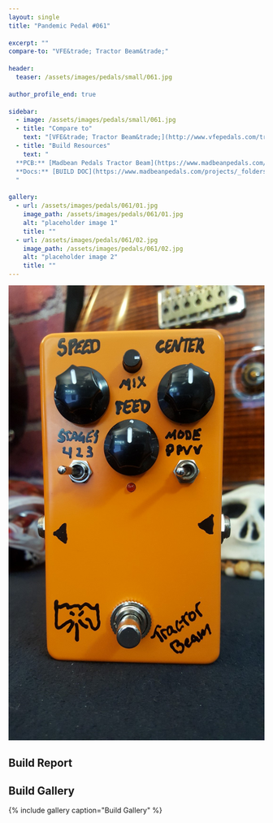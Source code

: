 ```yaml
---
layout: single
title: "Pandemic Pedal #061"

excerpt: ""
compare-to: "VFE&trade; Tractor Beam&trade;"

header:
  teaser: /assets/images/pedals/small/061.jpg

author_profile_end: true

sidebar:
  - image: /assets/images/pedals/small/061.jpg
  - title: "Compare to"
    text: "[VFE&trade; Tractor Beam&trade;](http://www.vfepedals.com/tractor-beam.html)"
  - title: "Build Resources"
    text: "
  **PCB:** [Madbean Pedals Tractor Beam](https://www.madbeanpedals.com/projects/index.html)<br>
  **Docs:** [BUILD DOC](https://www.madbeanpedals.com/projects/_folders/VFE/docs/VFE_TractorBeam.zip)
  "

gallery:
  - url: /assets/images/pedals/061/01.jpg
    image_path: /assets/images/pedals/061/01.jpg
    alt: "placeholder image 1"
    title: ""
  - url: /assets/images/pedals/061/02.jpg
    image_path: /assets/images/pedals/061/02.jpg
    alt: "placeholder image 2"
    title: ""
---
```


[![header](/assets/images/pedals/061.jpg)](/assets/images/pedals/061.jpg)

## Build Report ##



## Build Gallery ##

{% include gallery caption="Build Gallery" %}